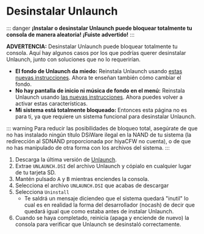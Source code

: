 # Desinstalar Unlaunch

::: danger
**¡Instalar o desinstalar Unlaunch puede bloquear totalmente tu consola de manera aleatoria! ¡Fuiste advertido!**
:::

**ADVERTENCIA:** Desinstalar Unlaunch puede bloquear totalmente tu consola. Aquí hay algunos casos por los que podrías querer desinstalar Unlaunch, junto con soluciones que no lo requerirían.

- **El fondo de Unlaunch da miedo:** Reinstala Unlaunch usando [estas nuevas instrucciones](/installing-unlaunch). Ahora te enseñan también cómo cambiar el fondo.
- **No hay pantalla de inicio ni música de fondo en el menú:** Reinstala Unlaunch usando [las nuevas instrucciones](/installing-unlaunch). Ahora puedes volver a activar estas características.
- **Mi sistema está totalmente bloqueado:**  Entonces esta página no es para ti, ya que requiere un sistema funcional para desinstalar Unlaunch.

::: warning
Para reducir las posibilidades de bloqueo total, asegúrate de que no has instalado ningún título DSiWare ilegal en la NAND de tu sistema (la redirección al SDNAND proporcionada por hiyaCFW no cuenta), o de que no has manipulado de otra forma con los archivos del sistema.
:::

1. Descarga la última versión de [Unlaunch](https://problemkaputt.de/unlaunch.zip).
1. Extrae `UNLAUNCH.DSI` del archivo Unlaunch y cópialo en cualquier lugar de tu tarjeta SD.
1. Mantén pulsado <kbd class="face">A</kbd> y <kbd class="face">B</kbd> mientras enciendes la consola.
1. Selecciona el archivo `UNLAUNCH.DSI` que acabas de descargar
1. Selecciona `Uninstall`
   - Te saldrá un mensaje diciendeo que el sistema quedará "inutil" lo cual es en realidad la forma del desarrollador (nocash) de decir que quedará igual que como estaba antes de instalar Unlaunch.
1. Cuando se haya completado, reinicia (apaga y enciende de nuevo) la consola para verificar que Unlaunch se desinstaló correctamente.
